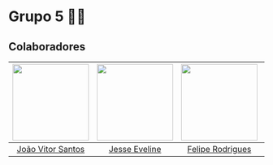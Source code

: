 # Grupo 5 👨‍💻

## Colaboradores

| <img src="https://github.com/Jauzimm.png" width="150px" > | <img src="https://github.com/xzxjesse.png" width="150px"> | <img src="https://github.com/felipeJRdev.png" width="150px"> | <img src="https://github.com/Marcelo-Adrian.png" width="150px"> | <img src="https://github.com/Ruan-Carvalho.png" width="150px"> |
| :-------------------------------------------------------: | :-------------------------------------------------------: | :----------------------------------------------------------: | :-------------------------------------------------------------: | :------------------------------------------------------------: |
| [João Vitor Santos](https://github.com/Jauzimm) | [Jesse Eveline](https://github.com/xzxjesse) | [Felipe Rodrigues](https://github.com/felipeJRdev) | [Marcelo Adrian](https://github.com/Marcelo-Adrian) | [Ruan Carvalho](https://github.com/Ruan-Carvalho)
